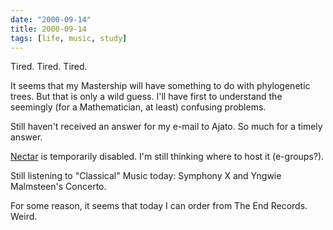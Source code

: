 ```yaml
---
date: "2000-09-14"
title: 2000-09-14
tags: [life, music, study]
---
```

Tired. Tired. Tired.

It seems that my Mastership will have something to do with
phylogenetic trees. But that is only a wild guess. I'll have first
to understand the seemingly (for a Mathematician, at least)
confusing problems.

Still haven't received an answer for my e-mail to Ajato. So much
for a timely answer.

[Nectar](../nectar/index.html) is temporarily disabled. I'm still
thinking where to host it (e-groups?).

Still listening to "Classical" Music today: Symphony X and Yngwie
Malmsteen's Concerto.

For some reason, it seems that today I can order from The End
Records. Weird.
